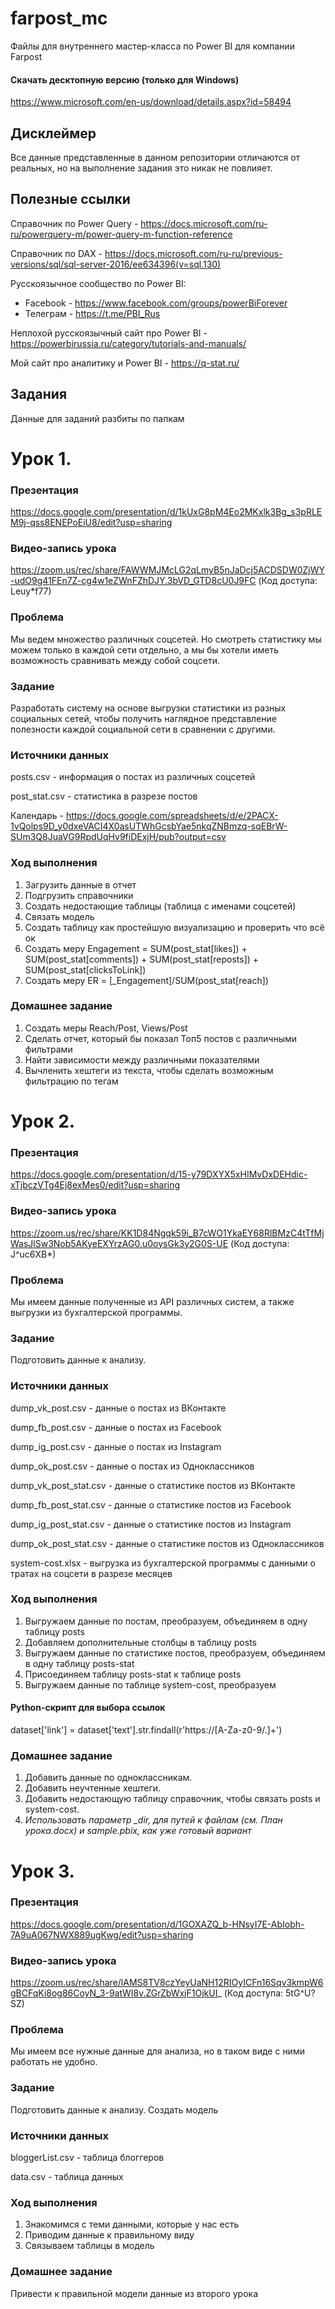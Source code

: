 # farpost_mc
Файлы для внутреннего мастер-класса по Power BI для компании Farpost

#### Скачать десктопную версию (только для Windows)
https://www.microsoft.com/en-us/download/details.aspx?id=58494

## Дисклеймер
Все данные представленные в данном репозитории отличаются от реальных, но на выполнение задания это никак не повлияет.

## Полезные ссылки
Справочник по Power Query - https://docs.microsoft.com/ru-ru/powerquery-m/power-query-m-function-reference

Справочник по DAX - https://docs.microsoft.com/ru-ru/previous-versions/sql/sql-server-2016/ee634396(v=sql.130)

Русскоязычное сообщество по Power BI:
* Facebook - https://www.facebook.com/groups/powerBiForever
* Телеграм - https://t.me/PBI_Rus

Неплохой русскоязычный сайт про Power BI - https://powerbirussia.ru/category/tutorials-and-manuals/

Мой сайт про аналитику и Power BI - https://q-stat.ru/

## Задания
Данные для заданий разбиты по папкам

# Урок 1. 
### Презентация
https://docs.google.com/presentation/d/1kUxG8pM4Eo2MKxlk3Bg_s3pRLEM9j-qss8ENEPoEiU8/edit?usp=sharing

### Видео-запись урока
https://zoom.us/rec/share/FAWWMJMcLG2qLmyB5nJaDcj5ACDSDW0ZjWY-udO9g41FEn7Z-cg4w1eZWnFZhDJY.3bVD_GTD8cU0J9FC 
(Код доступа: Leuy*f77) 

### Проблема
Мы ведем множество различных соцсетей. Но смотреть статистику мы можем только в каждой сети отдельно, а мы бы хотели иметь возможность сравнивать между собой соцсети.
### Задание
Разработать систему на основе выгрузки статистики из разных социальных сетей, чтобы получить наглядное представление полезности каждой социальной сети в сравнении с другими. 

### Источники данных
posts.csv - информация о постах из различных соцсетей

post_stat.csv - статистика в разрезе постов

Календарь - https://docs.google.com/spreadsheets/d/e/2PACX-1vQolps9D_y0dxeVACI4X0asUTWhGcsbYae5nkqZNBmzq-sqEBrW-SUm3Q8JuaVG9RpdUqHv9fiDExjH/pub?output=csv

### Ход выполнения
1. Загрузить данные в отчет
2. Подгрузить справочники
3. Создать недостающие таблицы (таблица с именами соцсетей)
4. Связать модель
5. Создать таблицу как простейшую визуализацию и проверить что всё ок
6. Создать меру Engagement = SUM(post_stat[likes]) + SUM(post_stat[comments]) + SUM(post_stat[reposts]) + SUM(post_stat[clicksToLink])
7. Создать меру ER = [_Engagement]/SUM(post_stat[reach])

### Домашнее задание
1) Создать меры Reach/Post, Views/Post
2) Сделать отчет, который бы показал Топ5 постов с различными фильтрами
3) Найти зависимости между различными показателями
4) Вычленить хештеги из текста, чтобы сделать возможным фильтрацию по тегам

# Урок 2. 
### Презентация
https://docs.google.com/presentation/d/15-y79DXYX5xHIMvDxDEHdic-xTjbczVTg4Ej8exMes0/edit?usp=sharing

### Видео-запись урока
https://zoom.us/rec/share/KK1D84Ngqk59i_B7cWO1YkaEY68RlBMzC4tTfMjWasJlSw3Nob5AKyeEXYrzAG0.u0oysGk3y2G0S-UE 
(Код доступа: J^uc6XB*)

### Проблема
Мы имеем данные полученные из API различных систем, а также выгрузки из бухгалтерской программы. 
### Задание
Подготовить данные к анализу.

### Источники данных
dump_vk_post.csv - данные о постах из ВКонтакте

dump_fb_post.csv - данные о постах из Facebook

dump_ig_post.csv - данные о постах из Instagram

dump_ok_post.csv - данные о постах из Одноклассников

dump_vk_post_stat.csv - данные о статистике постов из ВКонтакте

dump_fb_post_stat.csv - данные о статистике постов из Facebook

dump_ig_post_stat.csv - данные о статистике постов из Instagram

dump_ok_post_stat.csv - данные о статистике постов из Одноклассников

system-cost.xlsx - выгрузка из бухгалтерской программы с данными о тратах на соцсети в разрезе месяцев

### Ход выполнения
1) Выгружаем данные по постам, преобразуем, объединяем в одну таблицу posts
2) Добавляем дополнительные столбцы в таблицу posts
3) Выгружаем данные по статистике постов, преобразуем, объединяем в одну таблицу posts-stat
4) Присоединяем таблицу posts-stat к таблице posts
5) Выгружаем данные по таблице system-cost, преобразуем

#### Python-скрипт для выбора ссылок
dataset['link'] = dataset['text'].str.findall(r'https\:\/\/[A-Za-z0-9\/\.]+')

### Домашнее задание
1) Добавить данные по одноклассникам.
2) Добавить неучтенные хештеги.
3) Добавить недостающую таблицу справочник, чтобы связать posts и system-cost.
4) *Использовать параметр _dir, для путей к файлам (см. План урока.docx) и sample.pbix, как уже готовый вариант*



# Урок 3. 
### Презентация
https://docs.google.com/presentation/d/1GOXAZQ_b-HNsyI7E-AbIobh-7A9uA067NWX889ugKwg/edit?usp=sharing

### Видео-запись урока
https://zoom.us/rec/share/lAMS8TV8czYeyUaNH12RIOyICFn16Sqv3kmpW6gBCFqKi8og86CoyN_3-9atWI8v.ZGrZbWxjF1OjkUI_ (Код доступа: 5tG^U?SZ) 

### Проблема
Мы имеем все нужные данные для анализа, но в таком виде с ними работать не удобно.
### Задание
Подготовить данные к анализу. Создать модель

### Источники данных
bloggerList.csv - таблица блоггеров

data.csv - таблица данных

### Ход выполнения
1) Знакомимся с теми данными, которые у нас есть
2) Приводим данные к правильному виду
3) Связываем таблицы в модель

### Домашнее задание
Привести к правильной модели данные из второго урока
